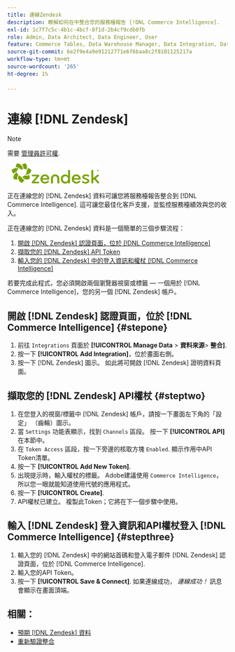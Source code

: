 ```yaml
---
title: 連線Zendesk
description: 瞭解如何在中整合您的服務檯報告 [!DNL Commerce Intelligence].
exl-id: 1c7f7c5c-4b1c-4bcf-8f1d-2b4cf9cdb0fb
role: Admin, Data Architect, Data Engineer, User
feature: Commerce Tables, Data Warehouse Manager, Data Integration, Data Import/Export
source-git-commit: 6e2f9e4a9e91212771e6f6baa8c2f8101125217a
workflow-type: tm+mt
source-wordcount: '265'
ht-degree: 1%

---
```


# 連線 [!DNL Zendesk]

>[!NOTE]
>
>需要 [管理員許可權](../../../administrator/user-management/user-management.md).

![](../../../assets/Zendesk_logo.png)

正在連線您的 [!DNL Zendesk] 資料可讓您將服務檯報告整合到 [!DNL Commerce Intelligence]. 這可讓您最佳化客戶支援，並監控服務檯績效與您的收入。

正在連線您的 [!DNL Zendesk] 資料是一個簡單的三個步驟流程：

1. [開啟 [!DNL Zendesk] 認證頁面，位於 [!DNL Commerce Intelligence]](#stepone)
1. [擷取您的 [!DNL Zendesk] API Token](#steptwo)
1. [輸入您的 [!DNL Zendesk] 中的登入資訊和權杖 [!DNL Commerce Intelligence]](#stepthree)

若要完成此程式，您必須開啟兩個瀏覽器視窗或標籤 — 一個用於 [!DNL Commerce Intelligence]，您的另一個 [!DNL Zendesk] 帳戶。

## 開啟 [!DNL Zendesk] 認證頁面，位於 [!DNL Commerce Intelligence] {#stepone}

1. 前往 `Integrations` 頁面於 **[!UICONTROL Manage Data** > **&#x200B;資料來源&#x200B;**> **整合]**.
1. 按一下 **[!UICONTROL Add Integration]**，位於畫面右側。
1. 按一下 [!DNL Zendesk] 圖示。 如此將可開啟 [!DNL Zendesk] 證明資料頁面。

## 擷取您的 [!DNL Zendesk] API權杖 {#steptwo}

1. 在您登入的視窗/標籤中 [!DNL Zendesk] 帳戶，請按一下畫面左下角的「設定」 （齒輪）圖示。
1. 當 `Settings` 功能表顯示，找到 `Channels` 區段。 按一下 **[!UICONTROL API]** 在本節中。
1. 在 `Token Access` 區段，按一下旁邊的核取方塊 `Enabled`. 顯示作用中API Token清單。
1. 按一下 **[!UICONTROL Add New Token]**.
1. 出現提示時，輸入權杖的標籤。 Adobe建議使用 `Commerce Intelligence`，所以您一眼就能知道使用代號的應用程式。
1. 按一下 **[!UICONTROL Create]**.
1. API權杖已建立。 複製此Token；它將在下一個步驟中使用。

## 輸入 [!DNL Zendesk] 登入資訊和API權杖登入 [!DNL Commerce Intelligence] {#stepthree}

1. 輸入您的 [!DNL Zendesk] 中的網站首碼和登入電子郵件 [!DNL Zendesk] 認證頁面，位於 [!DNL Commerce Intelligence].
1. 輸入您的API Token。
1. 按一下 **[!UICONTROL Save & Connect]**. 如果連線成功， *連線成功！* 訊息會顯示在畫面頂端。

## 相關：

* [預期 [!DNL Zendesk] 資料](../integrations/exp-zendesk-data.md)
* [重新驗證整合](https://experienceleague.adobe.com/docs/commerce-knowledge-base/kb/how-to/mbi-reauthenticating-integrations.html)
